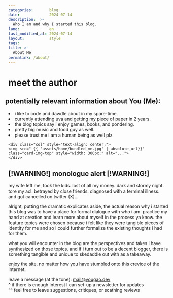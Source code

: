 ```yaml
---
categories:       blog
date:             2024-07-14
description:  >-
  Who I am and why I started this blog.
lang:             en
last_modified_at: 2024-07-14
layout:           style
tags:
title: >-
  About Me
permalink: /about/
---
```


# meet the author

<div class="container" style="text-align: left;  margin-left: 0;">
  <div class="row">
    <div class="col-7" style="text-align: left;  margin-left: 0;">
    <h2 style="margin-left: -10px;"> potentially relevant information about You (Me): </h2>
    <li>i like to code and dawdle about in my spare-time. </li>
    <li>currently attending uva and getting my piece of paper in 2 years. </li>
    <li>the blog topics say i enjoy games, books, and pondering. </li>
    <li>pretty big music and food guy as well. </li>
    <li>please trust me i am a human being as well plz </li>
    </div>

    <div class="col" style="text-align: center;">
    <img src=" {{ 'assets/home/bundled_me.jpg' | absolute_url}}" class="card-img-top" style="width: 300px;" alt="...">
    </div>
  </div>
</div>

<h2>[!WARNING!] monologue alert [!WARNING!]</h2>

my wife left me, took the kids. lost of all my money. dark and stormy night. tore my acl. betrayed by close friends. diagnosed with a terminal illness. and got cancelled on twitter (X)... 

alright, putting the dramatic explicates aside, the actual reason why i started this blog was to have a place for formal dialogue with who i am. practice my hand at creation and learn more about myself in the process ya know. the feature topics were chosen because i felt like they were tangible pieces of identity for me and so i could further formalize the existing thoughts i had for them.

what you will encounter in the blog are the perspectives and takes i have synthesized on those topics. and if i turn out to be a decent blogger, there is something tangible and unique to skedaddle out with as a takeaway. 

enjoy the site, no matter how you have stumbled onto this crevice of the internet.

leave a message (at the tone): mail@yougao.dev  
^ if there is enough interest I can set-up a newsletter for updates  
^^ feel free to leave suggestions, critiques, or scathing reviews